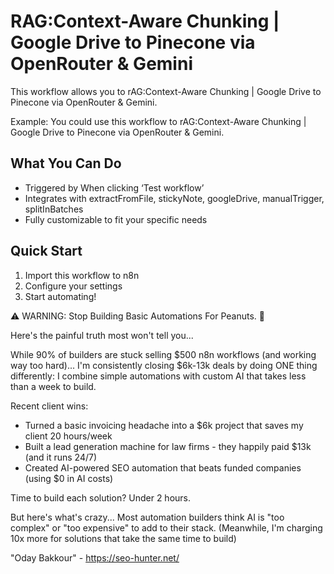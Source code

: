 # RAG:Context-Aware Chunking | Google Drive to Pinecone via OpenRouter & Gemini

This workflow allows you to rAG:Context-Aware Chunking | Google Drive to Pinecone via OpenRouter & Gemini.

Example: You could use this workflow to rAG:Context-Aware Chunking | Google Drive to Pinecone via OpenRouter & Gemini.

## What You Can Do
- Triggered by When clicking ‘Test workflow’
- Integrates with extractFromFile, stickyNote, googleDrive, manualTrigger, splitInBatches
- Fully customizable to fit your specific needs

## Quick Start
1. Import this workflow to n8n
2. Configure your settings
3. Start automating!

⚠️ WARNING: Stop Building Basic Automations For Peanuts. 🚫

Here's the painful truth most won't tell you...

While 90% of builders are stuck selling $500 n8n workflows (and working way too hard)...
I'm consistently closing $6k-13k deals by doing ONE thing differently:
I combine simple automations with custom AI that takes less than a week to build.

Recent client wins:
* Turned a basic invoicing headache into a $6k project that saves my client 20 hours/week
* Built a lead generation machine for law firms - they happily paid $13k (and it runs 24/7)
* Created AI-powered SEO automation that beats funded companies (using $0 in AI costs)

Time to build each solution? Under 2 hours.

But here's what's crazy...
Most automation builders think AI is "too complex" or "too expensive" to add to their stack.
(Meanwhile, I'm charging 10x more for solutions that take the same time to build)

"Oday Bakkour" - https://seo-hunter.net/

